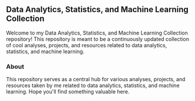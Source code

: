 ## Data Analytics, Statistics, and Machine Learning Collection

Welcome to my Data Analytics, Statistics, and Machine Learning Collection repository! This repository is meant to be a continuously updated collection of cool analyses, projects, and resources related to data analytics, statistics, and machine learning.

### About

This repository serves as a central hub for various analyses, projects, and resources taken by me related to data analytics, statistics, and machine learning. Hope you'll find something valuable here.
